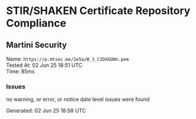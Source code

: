 # STIR/SHAKEN Certificate Repository Compliance

## Martini Security

Name: `https://p.mtsec.me/2e5a/W_3_CIDXGUWn.pem`\
Tested At: 02 Jun 25 18:51 UTC\
Time: 85ms

### Issues

no warning, or error, or notice date level issues were found

Generated: 02 Jun 25 18:58 UTC